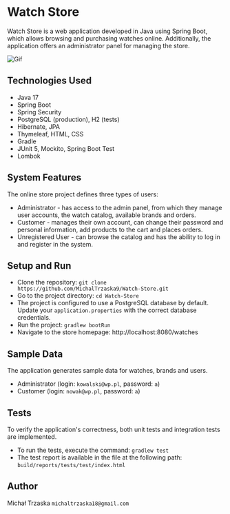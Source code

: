 # Watch Store 
Watch Store is a web application developed in Java using Spring Boot, which allows browsing and purchasing watches online. Additionally, the application offers an administrator panel for managing the store.

![Gif](https://github.com/MichalTrzaska9/Watch-Store/blob/d90aaf995f035dc6c57c0711607d72ea308e26b3/Watch_Store.gif)

## Technologies Used
- Java 17
- Spring Boot
- Spring Security
- PostgreSQL (production), H2 (tests)
- Hibernate, JPA
- Thymeleaf, HTML, CSS
- Gradle
- JUnit 5, Mockito, Spring Boot Test
- Lombok

## System Features
The online store project defines three types of users:
- Administrator - has access to the admin panel, from which they manage user accounts, the watch catalog, available brands and orders.
- Customer - manages their own account, can change their password and personal information, add products to the cart and places orders.
- Unregistered User - can browse the catalog and has the ability to log in and register in the system. 

## Setup and Run
- Clone the repository: `git clone https://github.com/MichalTrzaska9/Watch-Store.git`
- Go to the project directory: `cd Watch-Store`
- The project is configured to use a PostgreSQL database by default. Update your `application.properties` with the correct database credentials.
- Run the project: `gradlew bootRun`
- Navigate to the store homepage: http://localhost:8080/watches

## Sample Data
The application generates sample data for watches, brands and users.
- Administrator (login: `kowalski@wp.pl`, password: `a`)
- Customer (login: `nowak@wp.pl`, password: `a`)

## Tests
To verify the application's correctness, both unit tests and integration tests are implemented.
- To run the tests, execute the command: `gradlew test`
- The test report is available in the file at the following path: `build/reports/tests/test/index.html`

## Author
Michał Trzaska
`michaltrzaska18@gmail.com`


